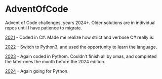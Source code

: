 # AdventOfCode

Advent of Code challenges, years 2024+. Older solutions are in individual repos until I have patience to migrate.

[2021](https://github.com/lokijota/AdventOfCode2021) - Coded in C#. Made me realize how strict and verbose C# really is.

[2022](https://github.com/lokijota/AdventOfCode2022) - Switch to Python3, and used the opportunity to learn the language.

[2023](https://github.com/lokijota/AdventOfCode2023) - Again coded in Pythom. Couldn't finish all by xmas, and completed the later ones the month before the 2024 edition.

[2024](2024/) - Again going for Python.
